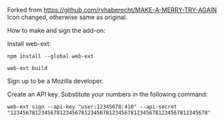 Forked from https://github.com/ryhaberecht/MAKE-A-MERRY-TRY-AGAIN
Icon changed, otherwise same as original.

How to make and sign the add-on:

Install web-ext:

    npm install --global web-ext

    web-ext build

Sign up to be a Mozilla developer.

Create an API key.  Substitute your numbers in the following command:

    web-ext sign --api-key "user:12345678:410" --api-secret "1234567812345678123456781234567812345678123456781234567812345678"

